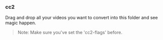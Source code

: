 ### cc2
Drag and drop all your videos you want to convert into this folder and see magic happen.
> Note: Make sure you've set the 'cc2-flags' before.
